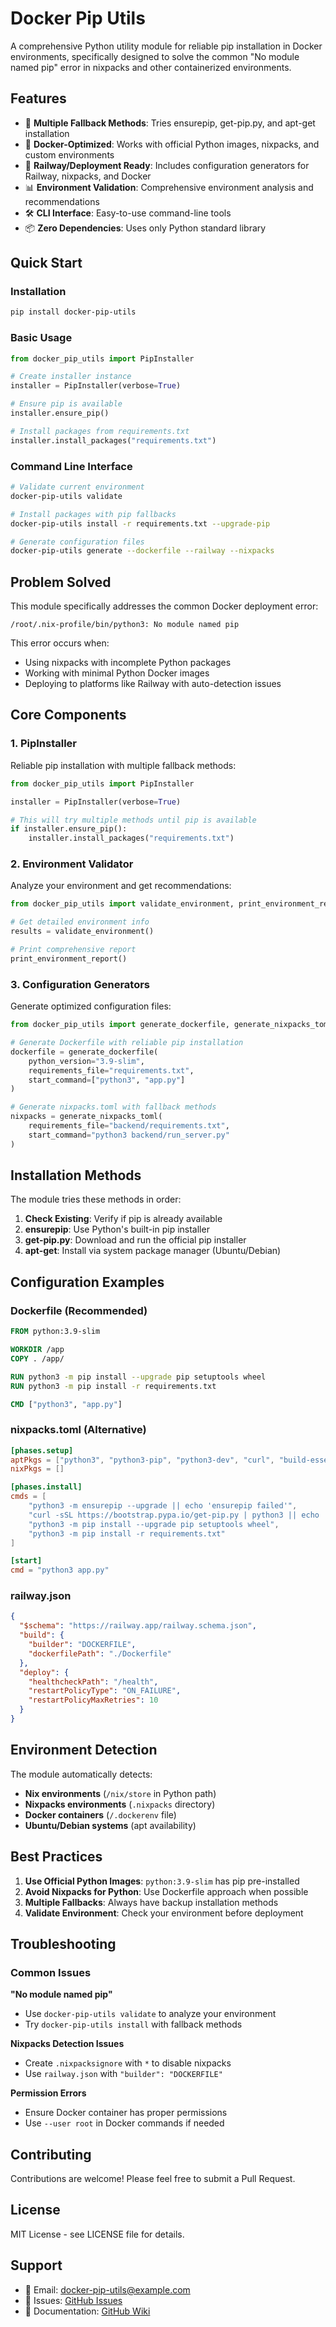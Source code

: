 # Docker Pip Utils

A comprehensive Python utility module for reliable pip installation in Docker environments, specifically designed to solve the common "No module named pip" error in nixpacks and other containerized environments.

## Features

- 🔧 **Multiple Fallback Methods**: Tries ensurepip, get-pip.py, and apt-get installation
- 🐳 **Docker-Optimized**: Works with official Python images, nixpacks, and custom environments
- 🚀 **Railway/Deployment Ready**: Includes configuration generators for Railway, nixpacks, and Docker
- 📊 **Environment Validation**: Comprehensive environment analysis and recommendations
- 🛠️ **CLI Interface**: Easy-to-use command-line tools
- 📦 **Zero Dependencies**: Uses only Python standard library

## Quick Start

### Installation

```bash
pip install docker-pip-utils
```

### Basic Usage

```python
from docker_pip_utils import PipInstaller

# Create installer instance
installer = PipInstaller(verbose=True)

# Ensure pip is available
installer.ensure_pip()

# Install packages from requirements.txt
installer.install_packages("requirements.txt")
```

### Command Line Interface

```bash
# Validate current environment
docker-pip-utils validate

# Install packages with pip fallbacks
docker-pip-utils install -r requirements.txt --upgrade-pip

# Generate configuration files
docker-pip-utils generate --dockerfile --railway --nixpacks
```

## Problem Solved

This module specifically addresses the common Docker deployment error:

```
/root/.nix-profile/bin/python3: No module named pip
```

This error occurs when:
- Using nixpacks with incomplete Python packages
- Working with minimal Python Docker images
- Deploying to platforms like Railway with auto-detection issues

## Core Components

### 1. PipInstaller

Reliable pip installation with multiple fallback methods:

```python
from docker_pip_utils import PipInstaller

installer = PipInstaller(verbose=True)

# This will try multiple methods until pip is available
if installer.ensure_pip():
    installer.install_packages("requirements.txt")
```

### 2. Environment Validator

Analyze your environment and get recommendations:

```python
from docker_pip_utils import validate_environment, print_environment_report

# Get detailed environment info
results = validate_environment()

# Print comprehensive report
print_environment_report()
```

### 3. Configuration Generators

Generate optimized configuration files:

```python
from docker_pip_utils import generate_dockerfile, generate_nixpacks_toml

# Generate Dockerfile with reliable pip installation
dockerfile = generate_dockerfile(
    python_version="3.9-slim",
    requirements_file="requirements.txt",
    start_command=["python3", "app.py"]
)

# Generate nixpacks.toml with fallback methods
nixpacks = generate_nixpacks_toml(
    requirements_file="backend/requirements.txt",
    start_command="python3 backend/run_server.py"
)
```

## Installation Methods

The module tries these methods in order:

1. **Check Existing**: Verify if pip is already available
2. **ensurepip**: Use Python's built-in pip installer
3. **get-pip.py**: Download and run the official pip installer
4. **apt-get**: Install via system package manager (Ubuntu/Debian)

## Configuration Examples

### Dockerfile (Recommended)

```dockerfile
FROM python:3.9-slim

WORKDIR /app
COPY . /app/

RUN python3 -m pip install --upgrade pip setuptools wheel
RUN python3 -m pip install -r requirements.txt

CMD ["python3", "app.py"]
```

### nixpacks.toml (Alternative)

```toml
[phases.setup]
aptPkgs = ["python3", "python3-pip", "python3-dev", "curl", "build-essential"]
nixPkgs = []

[phases.install]
cmds = [
    "python3 -m ensurepip --upgrade || echo 'ensurepip failed'",
    "curl -sSL https://bootstrap.pypa.io/get-pip.py | python3 || echo 'get-pip failed'",
    "python3 -m pip install --upgrade pip setuptools wheel",
    "python3 -m pip install -r requirements.txt"
]

[start]
cmd = "python3 app.py"
```

### railway.json

```json
{
  "$schema": "https://railway.app/railway.schema.json",
  "build": {
    "builder": "DOCKERFILE",
    "dockerfilePath": "./Dockerfile"
  },
  "deploy": {
    "healthcheckPath": "/health",
    "restartPolicyType": "ON_FAILURE",
    "restartPolicyMaxRetries": 10
  }
}
```

## Environment Detection

The module automatically detects:

- **Nix environments** (`/nix/store` in Python path)
- **Nixpacks environments** (`.nixpacks` directory)
- **Docker containers** (`/.dockerenv` file)
- **Ubuntu/Debian systems** (apt availability)

## Best Practices

1. **Use Official Python Images**: `python:3.9-slim` has pip pre-installed
2. **Avoid Nixpacks for Python**: Use Dockerfile approach when possible
3. **Multiple Fallbacks**: Always have backup installation methods
4. **Validate Environment**: Check your environment before deployment

## Troubleshooting

### Common Issues

**"No module named pip"**
- Use `docker-pip-utils validate` to analyze your environment
- Try `docker-pip-utils install` with fallback methods

**Nixpacks Detection Issues**
- Create `.nixpacksignore` with `*` to disable nixpacks
- Use `railway.json` with `"builder": "DOCKERFILE"`

**Permission Errors**
- Ensure Docker container has proper permissions
- Use `--user root` in Docker commands if needed

## Contributing

Contributions are welcome! Please feel free to submit a Pull Request.

## License

MIT License - see LICENSE file for details.

## Support

- 📧 Email: docker-pip-utils@example.com
- 🐛 Issues: [GitHub Issues](https://github.com/docker-pip-utils/docker-pip-utils/issues)
- 📖 Documentation: [GitHub Wiki](https://github.com/docker-pip-utils/docker-pip-utils/wiki)